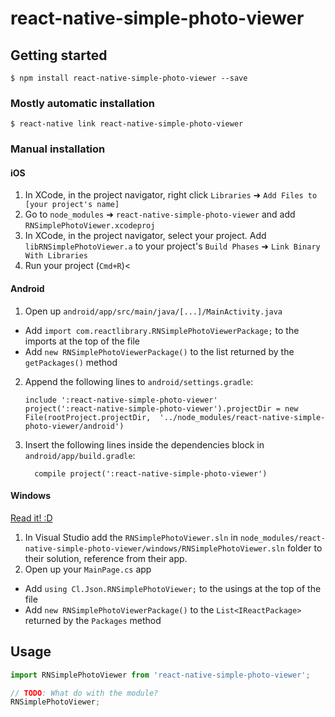 
# react-native-simple-photo-viewer

## Getting started

`$ npm install react-native-simple-photo-viewer --save`

### Mostly automatic installation

`$ react-native link react-native-simple-photo-viewer`

### Manual installation


#### iOS

1. In XCode, in the project navigator, right click `Libraries` ➜ `Add Files to [your project's name]`
2. Go to `node_modules` ➜ `react-native-simple-photo-viewer` and add `RNSimplePhotoViewer.xcodeproj`
3. In XCode, in the project navigator, select your project. Add `libRNSimplePhotoViewer.a` to your project's `Build Phases` ➜ `Link Binary With Libraries`
4. Run your project (`Cmd+R`)<

#### Android

1. Open up `android/app/src/main/java/[...]/MainActivity.java`
  - Add `import com.reactlibrary.RNSimplePhotoViewerPackage;` to the imports at the top of the file
  - Add `new RNSimplePhotoViewerPackage()` to the list returned by the `getPackages()` method
2. Append the following lines to `android/settings.gradle`:
  	```
  	include ':react-native-simple-photo-viewer'
  	project(':react-native-simple-photo-viewer').projectDir = new File(rootProject.projectDir, 	'../node_modules/react-native-simple-photo-viewer/android')
  	```
3. Insert the following lines inside the dependencies block in `android/app/build.gradle`:
  	```
      compile project(':react-native-simple-photo-viewer')
  	```

#### Windows
[Read it! :D](https://github.com/ReactWindows/react-native)

1. In Visual Studio add the `RNSimplePhotoViewer.sln` in `node_modules/react-native-simple-photo-viewer/windows/RNSimplePhotoViewer.sln` folder to their solution, reference from their app.
2. Open up your `MainPage.cs` app
  - Add `using Cl.Json.RNSimplePhotoViewer;` to the usings at the top of the file
  - Add `new RNSimplePhotoViewerPackage()` to the `List<IReactPackage>` returned by the `Packages` method


## Usage
```javascript
import RNSimplePhotoViewer from 'react-native-simple-photo-viewer';

// TODO: What do with the module?
RNSimplePhotoViewer;
```
  
